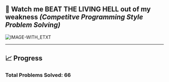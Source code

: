 ## 👼 Watch me **BEAT THE LIVING HELL** out of my weakness _(Competitve Programming Style Problem Solving)_
![IMAGE-WITH_ETXT](https://github.com/amir-kedis/problem-solving-solutions/assets/88613195/4261855d-07b5-42a7-85cd-ec48c2cf3f9e)
___
## 📈 Progress
### Total Problems Solved: 66
